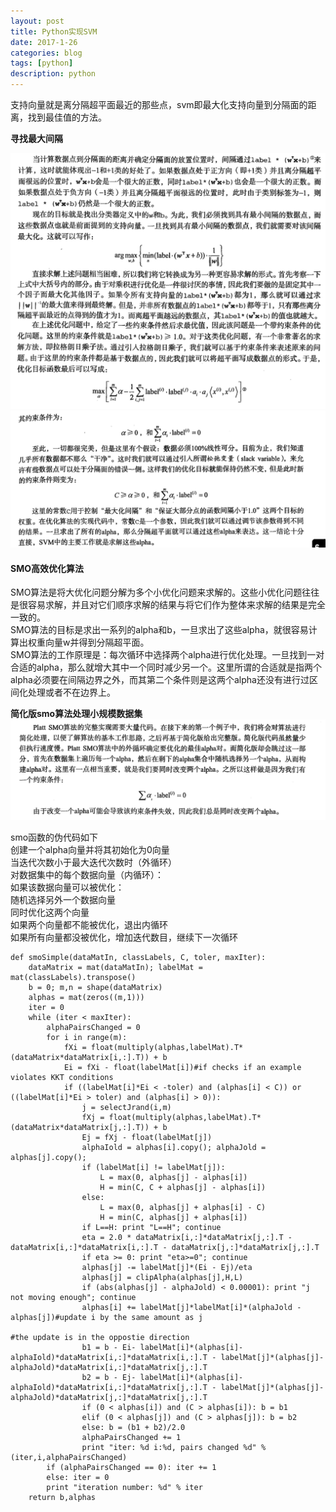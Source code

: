 ```yaml
---
layout: post
title: Python实现SVM
date: 2017-1-26
categories: blog
tags: [python]
description: python
---
```


支持向量就是离分隔超平面最近的那些点，svm即最大化支持向量到分隔面的距离，找到最佳值的方法。           

**寻找最大间隔**          

![](https://raw.githubusercontent.com/whuhan2013/myImage/master/machingLearingAction/chapter6/p1.png)
![](https://raw.githubusercontent.com/whuhan2013/myImage/master/machingLearingAction/chapter6/p2.png)

#### SMO高效优化算法       
SMO算法是将大优化问题分解为多个小优化问题来求解的。这些小优化问题往往是很容易求解，并且对它们顺序求解的结果与将它们作为整体来求解的结果是完全一致的。          
SMO算法的目标是求出一系列的alpha和b，一旦求出了这些alpha，就很容易计算出权重向量w并得到分隔超平面。       
SMO算法的工作原理是：每次循环中选择两个alpha进行优化处理。一旦找到一对合适的alpha，那么就增大其中一个同时减少另一个。这里所谓的合适就是指两个
alpha必须要在间隔边界之外，而其第二个条件则是这两个alpha还没有进行过区间化处理或者不在边界上。      

**简化版smo算法处理小规模数据集**         
![](https://raw.githubusercontent.com/whuhan2013/myImage/master/machingLearingAction/chapter6/p3.png)

smo函数的伪代码如下          
创建一个alpha向量并将其初始化为0向量                      
当迭代次数小于最大迭代次数时（外循环）      
对数据集中的每个数据向量（内循环）：     
如果该数据向量可以被优化：          
随机选择另外一个数据向量        
同时优化这两个向量             
如果两个向量都不能被优化，退出内循环           
如果所有向量都没被优化，增加迭代数目，继续下一次循环       

```
def smoSimple(dataMatIn, classLabels, C, toler, maxIter):
    dataMatrix = mat(dataMatIn); labelMat = mat(classLabels).transpose()
    b = 0; m,n = shape(dataMatrix)
    alphas = mat(zeros((m,1)))
    iter = 0
    while (iter < maxIter):
        alphaPairsChanged = 0
        for i in range(m):
            fXi = float(multiply(alphas,labelMat).T*(dataMatrix*dataMatrix[i,:].T)) + b
            Ei = fXi - float(labelMat[i])#if checks if an example violates KKT conditions
            if ((labelMat[i]*Ei < -toler) and (alphas[i] < C)) or ((labelMat[i]*Ei > toler) and (alphas[i] > 0)):
                j = selectJrand(i,m)
                fXj = float(multiply(alphas,labelMat).T*(dataMatrix*dataMatrix[j,:].T)) + b
                Ej = fXj - float(labelMat[j])
                alphaIold = alphas[i].copy(); alphaJold = alphas[j].copy();
                if (labelMat[i] != labelMat[j]):
                    L = max(0, alphas[j] - alphas[i])
                    H = min(C, C + alphas[j] - alphas[i])
                else:
                    L = max(0, alphas[j] + alphas[i] - C)
                    H = min(C, alphas[j] + alphas[i])
                if L==H: print "L==H"; continue
                eta = 2.0 * dataMatrix[i,:]*dataMatrix[j,:].T - dataMatrix[i,:]*dataMatrix[i,:].T - dataMatrix[j,:]*dataMatrix[j,:].T
                if eta >= 0: print "eta>=0"; continue
                alphas[j] -= labelMat[j]*(Ei - Ej)/eta
                alphas[j] = clipAlpha(alphas[j],H,L)
                if (abs(alphas[j] - alphaJold) < 0.00001): print "j not moving enough"; continue
                alphas[i] += labelMat[j]*labelMat[i]*(alphaJold - alphas[j])#update i by the same amount as j
                                                                        #the update is in the oppostie direction
                b1 = b - Ei- labelMat[i]*(alphas[i]-alphaIold)*dataMatrix[i,:]*dataMatrix[i,:].T - labelMat[j]*(alphas[j]-alphaJold)*dataMatrix[i,:]*dataMatrix[j,:].T
                b2 = b - Ej- labelMat[i]*(alphas[i]-alphaIold)*dataMatrix[i,:]*dataMatrix[j,:].T - labelMat[j]*(alphas[j]-alphaJold)*dataMatrix[j,:]*dataMatrix[j,:].T
                if (0 < alphas[i]) and (C > alphas[i]): b = b1
                elif (0 < alphas[j]) and (C > alphas[j]): b = b2
                else: b = (b1 + b2)/2.0
                alphaPairsChanged += 1
                print "iter: %d i:%d, pairs changed %d" % (iter,i,alphaPairsChanged)
        if (alphaPairsChanged == 0): iter += 1
        else: iter = 0
        print "iteration number: %d" % iter
    return b,alphas
```

                                                   